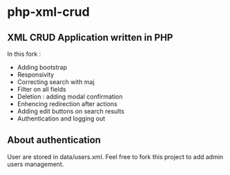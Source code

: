 php-xml-crud
============

XML CRUD Application written in PHP
-----------------------------------

In this fork :

* Adding bootstrap
* Responsivity
* Correcting search with maj
* Filter on all fields
* Deletion : adding modal confirmation
* Enhencing redirection after actions
* Adding edit buttons on search results
* Authentication and logging out


About authentication
--------------------

User are stored in data/users.xml.
Feel free to fork this project to add admin users management.
